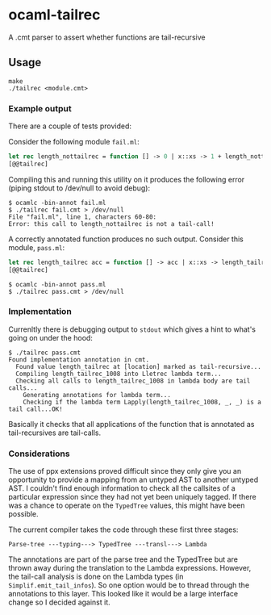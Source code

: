 ocaml-tailrec
=============

A .cmt parser to assert whether functions are tail-recursive

## Usage
```
make
./tailrec <module.cmt>
```

### Example output
There are a couple of tests provided:

Consider the following module `fail.ml`:
```ocaml
let rec length_nottailrec = function [] -> 0 | x::xs -> 1 + length_nottailrec xs
[@@tailrec]
```

Compiling this and running this utility on it produces the following error (piping stdout to /dev/null to avoid debug):

```
$ ocamlc -bin-annot fail.ml
$ ./tailrec fail.cmt > /dev/null
File "fail.ml", line 1, characters 60-80:
Error: this call to length_nottailrec is not a tail-call!
```

A correctly annotated function produces no such output. Consider this module, `pass.ml`:
```ocaml
let rec length_tailrec acc = function [] -> acc | x::xs -> length_tailrec (acc+1) xs
[@@tailrec]
```
```
$ ocamlc -bin-annot pass.ml
$ ./tailrec pass.cmt > /dev/null
```

### Implementation
Currenltly there is debugging output to `stdout` which gives a hint to what's going on under the hood:
```
$ ./tailrec pass.cmt
Found implementation annotation in cmt.
  Found value length_tailrec at [location] marked as tail-recursive...
  Compiling length_tailrec_1008 into Lletrec lambda term...
  Checking all calls to length_tailrec_1008 in lambda body are tail calls...
    Generating annotations for lambda term...
    Checking if the lambda term Lapply(length_tailrec_1008, _, _) is a tail call...OK!
```

Basically it checks that all applications of the function that is annotated as tail-recursives are tail-calls.

### Considerations
The use of ppx extensions proved difficult since they only give you an opportunity to provide a mapping from an untyped AST to another untyped AST. I couldn't find enough information to check all the callsites of a particular expression since they had not yet been uniquely tagged. If there was a chance to operate on the `TypedTree` values, this might have been possible.

The current compiler takes the code through these first three stages:

```
Parse-tree ---typing---> TypedTree ---transl---> Lambda
```

The annotations are part of the parse tree and the TypedTree but are thrown away during the translation to the Lambda expressions. However, the tail-call analysis is done on the Lambda types (in `Simplif.emit_tail_infos`). So one option would be to thread through the annotations to this layer. This looked like it would be a large interface change so I decided against it.





